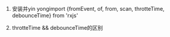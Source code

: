
1. 安装并yin yongimport {fromEvent, of, from, scan, throtteTime, debounceTime} from 'rxjs'

1. throtteTime && debounceTime的区别

